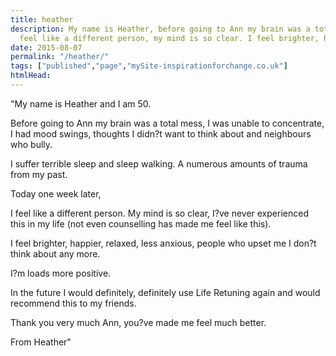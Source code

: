 ```yaml
---
title: heather
description: My name is Heather, before going to Ann my brain was a total mess.....one week later, I 
  feel like a different person, my mind is so clear. I feel brighter, happier and more relaxed.
date: 2015-08-07
permalink: "/heather/"
tags: ["published","page","mySite-inspirationforchange.co.uk"]
htmlHead: 
---
```


"My name is Heather and I am 50.





Before going to Ann my brain was a total mess, I was unable to concentrate, I had mood swings, thoughts I didn?t want to think about and neighbours who bully.





I suffer terrible sleep and sleep walking. A numerous amounts of trauma from my past.





Today one week later,





I feel like a different person. My mind is so clear, I?ve never experienced this in my life (not even counselling has made me feel like this).





I feel brighter, happier, relaxed, less anxious, people who upset me I don?t think about any more.





I?m loads more positive.





In the future I would definitely, definitely use Life Retuning again and would recommend this to my friends.</p>





Thank you very much Ann, you?ve made me feel much better.





From Heather"







